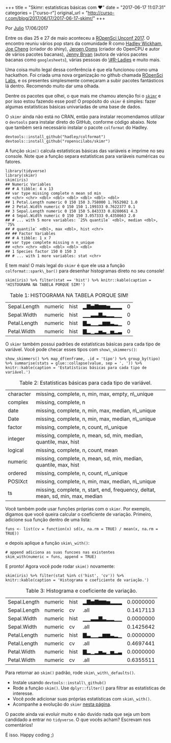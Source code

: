 +++
title = "Skimr: estatísticas básicas com ❤️"
date = "2017-06-17 11:07:31"
categories = ["curso-r"]
original_url = "http://curso-r.com/blog/2017/06/17/2017-06-17-skimr/"
+++

<p class="text-muted text-uppercase mb-small text-right">
Por <a href="http://curso-r.com/author/julio">Julio</a> 17/06/2017
</p>
<p>
Entre os dias 25 e 27 de maio aconteceu a
<a href="http://unconf17.ropensci.org/">ROpenSci Unconf 2017</a>. O
encontro reuniu vários pop stars da comunidade R como
<a href="http://hadley.nz/">Hadley Wickham</a>,
<a href="https://github.com/jcheng5">Joe Cheng</a> (criador do shiny),
<a href="https://github.com/jeroen">Jeroen Ooms</a> (criador do OpenCPU
e autor de vários pacotes bacanas),
<a href="https://github.com/jennybc">Jenny Bryan</a> (autora de vários
pacotes bacanas como <code>googlesheets</code>), várias pessoas do
<a href="http://rladies.org/">\#R-Ladies</a> e muito mais.
</p>
<p>
Uma coisa muito legal dessa conferência é que ela funcionou como uma
hackathon. Foi criada uma nova organização no github chamada
<a href="https://github.com/ropenscilabs">ROpenSci Labs</a>, e os
presentes simplesmente começaram a subir pacotes fantásticos lá dentro.
Recomendo muito dar uma olhada.
</p>
<p>
Dentre os pacotes que olhei, o que mais me chamou atenção foi o
<a href="https://github.com/ropenscilabs/skimr"><code>skimr</code></a> e
por isso estou fazendo esse post! O propósito do <code>skimr</code> é
simples: fazer algumas estatísticas básicas univariadas de uma base de
dados.
</p>
<p>
O <code>skimr</code> ainda não está no CRAN, então para instalar
recomendamos utilizar o <code>devtools</code> para instalar direto do
GitHub, conforme código abaixo. Note que também será necessário instalar
o pacote <code>colformat</code> do Hadley.
</p>
<pre class="r"><code>devtools::install_github(&quot;hadley/colformat&quot;)
devtools::install_github(&quot;ropenscilabs/skimr&quot;)</code></pre>
<p>
A função <code>skim()</code> calcula estatísticas básicas das variáveis
e imprime no seu console. Note que a função separa estatísticas para
variáveis numéricas ou fatores.
</p>
<pre class="r"><code>library(tidyverse)
library(skimr)
skim(iris)
## Numeric Variables
## # A tibble: 4 x 13
## var type missing complete n mean sd min
## &lt;chr&gt; &lt;chr&gt; &lt;dbl&gt; &lt;dbl&gt; &lt;dbl&gt; &lt;dbl&gt; &lt;dbl&gt; &lt;dbl&gt;
## 1 Petal.Length numeric 0 150 150 3.758000 1.7652982 1.0
## 2 Petal.Width numeric 0 150 150 1.199333 0.7622377 0.1
## 3 Sepal.Length numeric 0 150 150 5.843333 0.8280661 4.3
## 4 Sepal.Width numeric 0 150 150 3.057333 0.4358663 2.0
## # ... with 5 more variables: `25% quantile` &lt;dbl&gt;, median &lt;dbl&gt;, `75%
## # quantile` &lt;dbl&gt;, max &lt;dbl&gt;, hist &lt;chr&gt;
## ## Factor Variables
## # A tibble: 1 x 7
## var type complete missing n n_unique
## &lt;chr&gt; &lt;chr&gt; &lt;dbl&gt; &lt;dbl&gt; &lt;dbl&gt; &lt;dbl&gt;
## 1 Species factor 150 0 150 3
## # ... with 1 more variables: stat &lt;chr&gt;</code></pre>
<p>
E tem mais! O mais legal do <code>skimr</code> é que ele usa a função
<code>colformat::spark\_bar()</code> para desenhar histogramas direto no
seu console!
</p>
<pre class="r"><code>skim(iris) %&gt;% filter(stat == &apos;hist&apos;) %&gt;% knitr::kable(caption = &apos;HISTOGRAMA NA TABELA PORQUE SIM!&apos;)</code></pre>
<table>
<caption>
<span id="tab:unnamed-chunk-4">Table 1: </span>HISTOGRAMA NA TABELA
PORQUE SIM!
</caption>
<thead>
</thead>
<tbody>
<tr class="odd">
<td>
Sepal.Length
</td>
<td>
numeric
</td>
<td>
hist
</td>
<td>
▂▇▅▇▆▆▅▂▂▂
</td>
<td>
0
</td>
</tr>
<tr class="even">
<td>
Sepal.Width
</td>
<td>
numeric
</td>
<td>
hist
</td>
<td>
▁▁▃▃▇▃▂▂▁▁
</td>
<td>
0
</td>
</tr>
<tr class="odd">
<td>
Petal.Length
</td>
<td>
numeric
</td>
<td>
hist
</td>
<td>
▇▃▁▁▂▆▆▃▂▁
</td>
<td>
0
</td>
</tr>
<tr class="even">
<td>
Petal.Width
</td>
<td>
numeric
</td>
<td>
hist
</td>
<td>
▇▂▁▂▅▃▁▅▂▃
</td>
<td>
0
</td>
</tr>
</tbody>
</table>
<p>
O <code>skimr</code> também possui padrões de estatísticas básicas para
cada tipo de variável. Você pode checar esses tipos com
<code>show\_skimmers()</code>:
</p>
<pre class="r"><code>show_skimmers() %&gt;% map_df(enframe, .id = &apos;tipo&apos;) %&gt;% group_by(tipo) %&gt;% summarise(stats = glue::collapse(value, sep = &apos;, &apos;)) %&gt;% knitr::kable(caption = &apos;Estat&#xED;sticas b&#xE1;sicas para cada tipo de vari&#xE1;vel.&apos;)</code></pre>
<table>
<caption>
<span id="tab:unnamed-chunk-5">Table 2: </span>Estatísticas básicas para
cada tipo de variável.
</caption>
<thead>
</thead>
<tbody>
<tr class="odd">
<td>
character
</td>
<td>
missing, complete, n, min, max, empty, n\_unique
</td>
</tr>
<tr class="even">
<td>
complex
</td>
<td>
missing, complete, n
</td>
</tr>
<tr class="odd">
<td>
date
</td>
<td>
missing, complete, n, min, max, median, n\_unique
</td>
</tr>
<tr class="even">
<td>
Date
</td>
<td>
missing, complete, n, min, max, median, n\_unique
</td>
</tr>
<tr class="odd">
<td>
factor
</td>
<td>
missing, complete, n, count, n\_unique
</td>
</tr>
<tr class="even">
<td>
integer
</td>
<td>
missing, complete, n, mean, sd, min, median, quantile, max, hist
</td>
</tr>
<tr class="odd">
<td>
logical
</td>
<td>
missing, complete, n, count, mean
</td>
</tr>
<tr class="even">
<td>
numeric
</td>
<td>
missing, complete, n, mean, sd, min, median, quantile, max, hist
</td>
</tr>
<tr class="odd">
<td>
ordered
</td>
<td>
missing, complete, n, count, n\_unique
</td>
</tr>
<tr class="even">
<td>
POSIXct
</td>
<td>
missing, complete, n, min, max, median, n\_unique
</td>
</tr>
<tr class="odd">
<td>
ts
</td>
<td>
missing, complete, n, start, end, frequency, deltat, mean, sd, min, max,
median
</td>
</tr>
</tbody>
</table>
<p>
Você também pode usar funções próprias com o <code>skimr</code>. Por
exemplo, digamos que você queira calcular o coeficiente de variação.
Primeiro, adicione sua função dentro de uma lista:
</p>
<pre class="r"><code>funs &lt;- list(cv = function(x) sd(x, na.rm = TRUE) / mean(x, na.rm = TRUE))</code></pre>
<p>
e depois aplique a função <code>skim\_with()</code>:
</p>
<pre class="r"><code># append adiciona as suas funcoes nas existentes
skim_with(numeric = funs, append = TRUE)</code></pre>
<p>
E pronto! Agora você pode rodar <code>skim()</code> novamente:
</p>
<pre class="r"><code>skim(iris) %&gt;% filter(stat %in% c(&apos;hist&apos;, &apos;cv&apos;)) %&gt;% knitr::kable(caption = &apos;Histograma e coeficiente de varia&#xE7;&#xE3;o.&apos;)</code></pre>
<table>
<caption>
<span id="tab:unnamed-chunk-8">Table 3: </span>Histograma e coeficiente
de variação.
</caption>
<thead>
</thead>
<tbody>
<tr class="odd">
<td>
Sepal.Length
</td>
<td>
numeric
</td>
<td>
hist
</td>
<td>
▂▇▅▇▆▆▅▂▂▂
</td>
<td>
0.0000000
</td>
</tr>
<tr class="even">
<td>
Sepal.Length
</td>
<td>
numeric
</td>
<td>
cv
</td>
<td>
.all
</td>
<td>
0.1417113
</td>
</tr>
<tr class="odd">
<td>
Sepal.Width
</td>
<td>
numeric
</td>
<td>
hist
</td>
<td>
▁▁▃▃▇▃▂▂▁▁
</td>
<td>
0.0000000
</td>
</tr>
<tr class="even">
<td>
Sepal.Width
</td>
<td>
numeric
</td>
<td>
cv
</td>
<td>
.all
</td>
<td>
0.1425642
</td>
</tr>
<tr class="odd">
<td>
Petal.Length
</td>
<td>
numeric
</td>
<td>
hist
</td>
<td>
▇▃▁▁▂▆▆▃▂▁
</td>
<td>
0.0000000
</td>
</tr>
<tr class="even">
<td>
Petal.Length
</td>
<td>
numeric
</td>
<td>
cv
</td>
<td>
.all
</td>
<td>
0.4697441
</td>
</tr>
<tr class="odd">
<td>
Petal.Width
</td>
<td>
numeric
</td>
<td>
hist
</td>
<td>
▇▂▁▂▅▃▁▅▂▃
</td>
<td>
0.0000000
</td>
</tr>
<tr class="even">
<td>
Petal.Width
</td>
<td>
numeric
</td>
<td>
cv
</td>
<td>
.all
</td>
<td>
0.6355511
</td>
</tr>
</tbody>
</table>
<p>
Para retornar ao <code>skim()</code> padrão, rode
<code>skim\_with\_defaults()</code>.
</p>

<ul>
<li>
Instale usando <code>devtools::install\_github()</code>
</li>
<li>
Rode a função <code>skim()</code>. Use <code>dplyr::filter()</code> para
filtrar as estatísticas de interesse.
</li>
<li>
Você pode adicionar suas próprias estatísticas com
<code>skim\_with()</code>.
</li>
<li>
Acompanhe a evolução do <code>skimr</code>
<a href="https://github.com/ropenscilabs/skimr">nesta página</a>.
</li>
</ul>
<p>
O pacote ainda vai evoluir muito e não duvido nada que seja um bom
candidado a entrar no <code>tidyverse</code>. O que vocês acham?
Escrevam nos comentários!
</p>
<p>
É isso. Happy coding ;)
</p>

